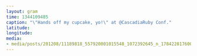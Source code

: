 ```yaml
---
layout: gram
time: 1344109485
caption: "\"Hands off my cupcake, yo!\" at @CascadiaRuby Conf."
latitude: 
longitude: 
media:
- media/posts/201208/11189818_557920001015548_1072392645_n_17842281760000351.jpg
---
```

